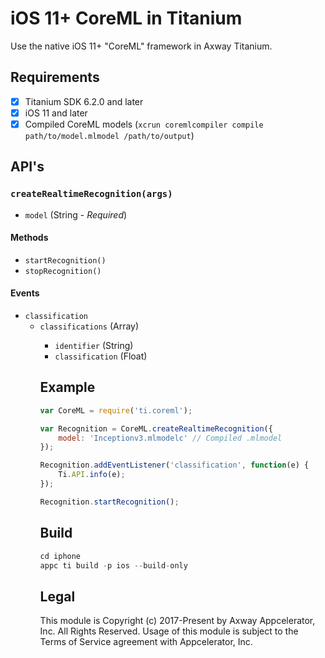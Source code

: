 # iOS 11+ CoreML in Titanium
Use the native iOS 11+ "CoreML" framework in Axway Titanium.

## Requirements
- [x] Titanium SDK 6.2.0 and later
- [x] iOS 11 and later
- [x] Compiled CoreML models (`xcrun coremlcompiler compile path/to/model.mlmodel /path/to/output`)

## API's

### `createRealtimeRecognition(args)`
- `model` (String - _Required_)

#### Methods
- `startRecognition()`
- `stopRecognition()`

#### Events
- `classification`
  - `classifications` (Array<Object>)
    - `identifier` (String)
    - `classification` (Float)

## Example
```js
var CoreML = require('ti.coreml');

var Recognition = CoreML.createRealtimeRecognition({
    model: 'Inceptionv3.mlmodelc' // Compiled .mlmodel
});

Recognition.addEventListener('classification', function(e) {
    Ti.API.info(e);
});

Recognition.startRecognition();
```

## Build
```js
cd iphone
appc ti build -p ios --build-only
```

## Legal

This module is Copyright (c) 2017-Present by Axway Appcelerator, Inc. All Rights Reserved. 
Usage of this module is subject to the Terms of Service agreement with Appcelerator, Inc.  
